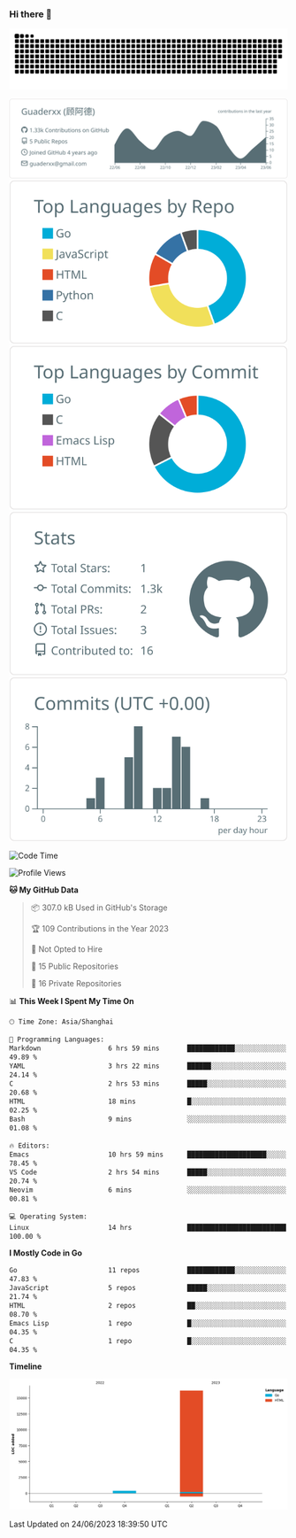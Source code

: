 ### Hi there 👋

<picture>
  <source media="(prefers-color-scheme: dark)" srcset="https://raw.githubusercontent.com/Guaderxx/Guaderxx/output/github-snake-dark.svg">
  <source media="(prefers-color-scheme: light)" srcset="https://raw.githubusercontent.com/Guaderxx/Guaderxx/output/github-snake.svg">
  <img alt="github-snake" src="https://raw.githubusercontent.com/Guaderxx/Guaderxx/output/github-snake.svg">
</picture>

<div align="center">


![](https://raw.githubusercontent.com/Guaderxx/Guaderxx/main/profile-summary-card-output/default/0-profile-details.svg)
![](https://raw.githubusercontent.com/Guaderxx/Guaderxx/main/profile-summary-card-output/default/1-repos-per-language.svg)
![](https://raw.githubusercontent.com/Guaderxx/Guaderxx/main/profile-summary-card-output/default/2-most-commit-language.svg)
![](https://raw.githubusercontent.com/Guaderxx/Guaderxx/main/profile-summary-card-output/default/3-stats.svg)
![](https://raw.githubusercontent.com/Guaderxx/Guaderxx/main/profile-summary-card-output/default/4-productive-time.svg)


</div>

<!--START_SECTION:waka-->
![Code Time](http://img.shields.io/badge/Code%20Time-145%20hrs%2010%20mins-blue)

![Profile Views](http://img.shields.io/badge/Profile%20Views-12-blue)

**🐱 My GitHub Data** 

> 📦 307.0 kB Used in GitHub's Storage 
 > 
> 🏆 109 Contributions in the Year 2023
 > 
> 🚫 Not Opted to Hire
 > 
> 📜 15 Public Repositories 
 > 
> 🔑 16 Private Repositories 
 > 
📊 **This Week I Spent My Time On** 

```text
🕑︎ Time Zone: Asia/Shanghai

💬 Programming Languages: 
Markdown                 6 hrs 59 mins       ████████████░░░░░░░░░░░░░   49.89 % 
YAML                     3 hrs 22 mins       ██████░░░░░░░░░░░░░░░░░░░   24.14 % 
C                        2 hrs 53 mins       █████░░░░░░░░░░░░░░░░░░░░   20.68 % 
HTML                     18 mins             █░░░░░░░░░░░░░░░░░░░░░░░░   02.25 % 
Bash                     9 mins              ░░░░░░░░░░░░░░░░░░░░░░░░░   01.08 % 

🔥 Editors: 
Emacs                    10 hrs 59 mins      ████████████████████░░░░░   78.45 % 
VS Code                  2 hrs 54 mins       █████░░░░░░░░░░░░░░░░░░░░   20.74 % 
Neovim                   6 mins              ░░░░░░░░░░░░░░░░░░░░░░░░░   00.81 % 

💻 Operating System: 
Linux                    14 hrs              █████████████████████████   100.00 % 
```

**I Mostly Code in Go** 

```text
Go                       11 repos            ████████████░░░░░░░░░░░░░   47.83 % 
JavaScript               5 repos             █████░░░░░░░░░░░░░░░░░░░░   21.74 % 
HTML                     2 repos             ██░░░░░░░░░░░░░░░░░░░░░░░   08.70 % 
Emacs Lisp               1 repo              █░░░░░░░░░░░░░░░░░░░░░░░░   04.35 % 
C                        1 repo              █░░░░░░░░░░░░░░░░░░░░░░░░   04.35 % 
```



**Timeline**

![Lines of Code chart](https://raw.githubusercontent.com/Guaderxx/Guaderxx/main/assets/bar_graph.png)


 Last Updated on 24/06/2023 18:39:50 UTC
<!--END_SECTION:waka-->
